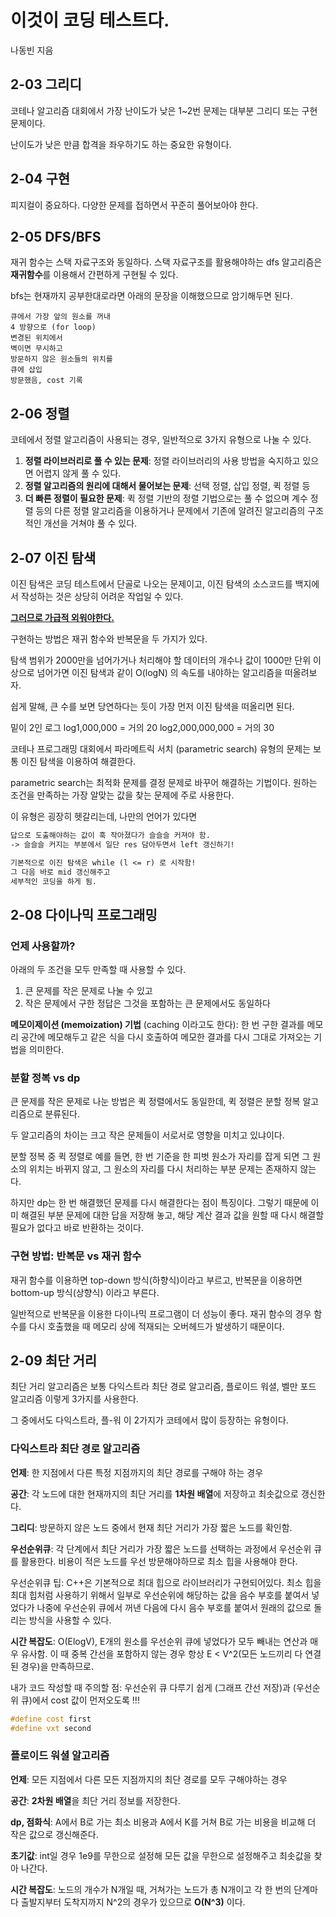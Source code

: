 # 이것이 코딩 테스트다.
나동빈 지음

## 2-03 그리디
코테나 알고리즘 대회에서 가장 난이도가 낮은 1~2번 문제는 대부분 그리디 또는 구현 문제이다.

난이도가 낮은 만큼 합격을 좌우하기도 하는 중요한 유형이다.
## 2-04 구현
피지컬이 중요하다. 다양한 문제를 접하면서 꾸준히 풀어보아야 한다.

## 2-05 DFS/BFS
재귀 함수는 스택 자료구조와 동일하다. 스택 자료구조를 활용해야하는 dfs 알고리즘은 **재귀함수**를 이용해서 간편하게 구현될 수 있다.

bfs는 현재까지 공부한대로라면 아래의 문장을 이해했으므로 암기해두면 된다.
```
큐에서 가장 앞의 원소를 꺼내
4 방향으로 (for loop)
변경된 위치에서
벽이면 무시하고
방문하지 않은 원소들의 위치를
큐에 삽입
방문했음, cost 기록
```

## 2-06 정렬
코테에서 정렬 알고리즘이 사용되는 경우, 일반적으로 3가지 유형으로 나눌 수 있다.
1. **정렬 라이브러리로 풀 수 있는 문제**: 정렬 라이브러리의 사용 방법을 숙지하고 있으면 어렵지 않게 풀 수 있다.
2. **정렬 알고리즘의 원리에 대해서 물어보는 문제**: 선택 정렬, 삽입 정렬, 퀵 정렬 등
3. **더 빠른 정렬이 필요한 문제**: 퀵 정렬 기반의 정렬 기법으로는 풀 수 없으며 계수 정렬 등의 다른 정렬 알고리즘을 이용하거나 문제에서 기존에 알려진 알고리즘의 구조적인 개선을 거쳐야 풀 수 있다.

## 2-07 이진 탐색
이진 탐색은 코딩 테스트에서 단골로 나오는 문제이고, 이진 탐색의 소스코드를 백지에서 작성하는 것은 상당히 어려운 작업일 수 있다.

<u>**그러므로 가급적 외워야한다.**</u>

구현하는 방법은 재귀 함수와 반복문을 두 가지가 있다.

탐색 범위가 2000만을 넘어가거나 처리해야 할 데이터의 개수나 값이 1000만 단위 이상으로 넘어가면 이진 탐색과 같이 O(logN) 의 속도를 내야하는 알고리즘을 떠올려보자.

쉽게 말해, 큰 수를 보면 당연하다는 듯이 가장 먼저 이진 탐색을 떠올리면 된다.

밑이 2인 로그
log1,000,000 = 거의 20
log2,000,000,000 = 거의 30

코테나 프로그래밍 대회에서 파라메트릭 서치 (parametric search) 유형의 문제는 보통 이진 탐색을 이용하여 해결한다.

parametric search는 최적화 문제를 결정 문제로 바꾸어 해결하는 기법이다. 원하는 조건을 만족하는 가장 알맞는 값을 찾는 문제에 주로 사용한다.

이 유형은 굉장히 헷갈리는데, 나만의 언어가 있다면
```markdown
답으로 도출해야하는 값이 훅 작아졌다가 슬슬슬 커져야 함.
-> 슬슬슬 커지는 부분에서 일단 res 담아두면서 left 갱신하기!

기본적으로 이진 탐색은 while (l <= r) 로 시작함!
그 다음 바로 mid 갱신해주고
세부적인 코딩을 하게 됨.
```

## 2-08 다이나믹 프로그래밍
### 언제 사용할까?
아래의 두 조건을 모두 만족할 때 사용할 수 있다.
1. 큰 문제를 작은 문제로 나눌 수 있고
2. 작은 문제에서 구한 정답은 그것을 포함하는 큰 문제에서도 동일하다

**메모이제이션 (memoization) 기법** (caching 이라고도 한다): 한 번 구한 결과를 메모리 공간에 메모해두고 같은 식을 다시 호출하여 메모한 결과를 다시 그대로 가져오는 기법을 의미한다.

### 분할 정복 vs dp
큰 문제를 작은 문제로 나눈 방법은 퀵 정렬에서도 동일한데, 퀵 정렬은 분할 정복 알고리즘으로 분류된다.

두 알고리즘의 차이는 크고 작은 문제들이 서로서로 영향을 미치고 있냐이다.

분할 정복 중 퀵 정렬로 예를 들면, 한 번 기준을 한 피벗 원소가 자리를 잡게 되면 그 원소의 위치는 바뀌지 않고, 그 원소의 자리를 다시 처리하는 부분 문제는 존재하지 않는다.

하지만 dp는 한 번 해결했던 문제를 다시 해결한다는 점이 특징이다. 그렇기 때문에 이미 해결된 부분 문제에 대한 답을 저장해 놓고, 해당 계산 결과 값을 원할 때 다시 해결할 필요가 없다고 바로 반환하는 것이다.

### 구현 방법: 반복문 vs 재귀 함수 
재귀 함수를 이용하면 top-down 방식(하향식)이라고 부르고, 반복문을 이용하면 bottom-up 방식(상향식) 이라고 부른다.

일반적으로 반복문을 이용한 다이나믹 프로그램이 더 성능이 좋다. 재귀 함수의 경우 함수를 다시 호출했을 때 메모리 상에 적재되는 오버헤드가 발생하기 때문이다. 

## 2-09 최단 거리

최단 거리 알고리즘은 보통 다익스트라 최단 경로 알고리즘, 플로이드 워셜, 벨만 포드 알고리즘 이렇게 3가지를 사용한다.

그 중에서도 다익스트라, 플-워 이 2가지가 코테에서 많이 등장하는 유형이다.

### 다익스트라 최단 경로 알고리즘

**언제**: 한 지점에서 다른 특정 지점까지의 최단 경로를 구해야 하는 경우

**공간**: 각 노드에 대한 현재까지의 최단 거리를 **1차원 배열**에 저장하고 최솟값으로 갱신한다.

**그리디**: 방문하지 않은 노드 중에서 현재 최단 거리가 가장 짧은 노드를 확인함. 

**우선순위큐**: 각 단계에서 최단 거리가 가장 짧은 노드를 선택하는 과정에서 우선순위 큐를 활용한다. 비용이 적은 노드를 우선 방문해야하므로 최소 힙을 사용해야 한다.

우선순위큐 팁: C++은 기본적으로 최대 힙으로 라이브러리가 구현되어있다. 최소 힙을 최대 힙처럼 사용하기 위해서 일부로 우선순위에 해당하는 값을 음수 부호를 붙여서 넣었다가 나중에 우선순위 큐에서 꺼낸 다음에 다시 음수 부호를 붙여서 원래의 값으로 돌리는 방식을 사용할 수 있다.

**시간 복잡도**: O(ElogV), E개의 원소를 우선순위 큐에 넣었다가 모두 빼내는 연산과 매우 유사함. 이 때 중복 간선을 포함하지 않는 경우 항상 E < V^2(모든 노드끼리 다 연결된 경우)을 만족하므로.

내가 코드 작성할 때 주의할 점: 우선순위 큐 다루기 쉽게 (그래프 간선 저장)과 (우선순위 큐)에서 cost 값이 먼저오도록 !!!
```c++
#define cost first
#define vxt second
```

### 플로이드 워셜 알고리즘

**언제**: 모든 지점에서 다른 모든 지점까지의 최단 경로를 모두 구해야하는 경우

**공간**: **2차원 배열**을 최단 거리 정보를 저장한다.

**dp, 점화식**: A에서 B로 가는 최소 비용과 A에서 K를 거쳐 B로 가는 비용을 비교해 더 작은 값으로 갱신해준다. 

**초기값**: int일 경우 1e9를 무한으로 설정해 모든 값을 무한으로 설정해주고 최솟값을 찾아 나간다.

**시간 복잡도**: 노드의 개수가 N개일 때, 거쳐가는 노드가 총 N개이고 각 한 번의 단계마다 출발지부터 도착지까지 N^2의 경우가 있으므로 **O(N^3)** 이다.
